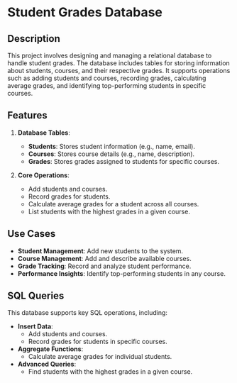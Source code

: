 # Student Grades Database

## Description
This project involves designing and managing a relational database to handle student grades. The database includes tables for storing information about students, courses, and their respective grades. It supports operations such as adding students and courses, recording grades, calculating average grades, and identifying top-performing students in specific courses.

## Features
1. **Database Tables**:
   - **Students**: Stores student information (e.g., name, email).
   - **Courses**: Stores course details (e.g., name, description).
   - **Grades**: Stores grades assigned to students for specific courses.

2. **Core Operations**:
   - Add students and courses.
   - Record grades for students.
   - Calculate average grades for a student across all courses.
   - List students with the highest grades in a given course.

## Use Cases
- **Student Management**: Add new students to the system.
- **Course Management**: Add and describe available courses.
- **Grade Tracking**: Record and analyze student performance.
- **Performance Insights**: Identify top-performing students in any course.

## SQL Queries
This database supports key SQL operations, including:
- **Insert Data**:
  - Add students and courses.
  - Record grades for students in specific courses.
- **Aggregate Functions**:
  - Calculate average grades for individual students.
- **Advanced Queries**:
  - Find students with the highest grades in a given course.